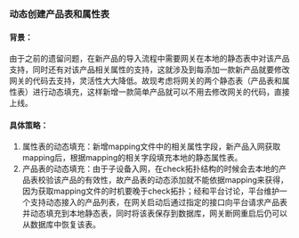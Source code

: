 ### 动态创建产品表和属性表

#### 背景：

由于之前的遗留问题，在新产品的导入流程中需要网关在本地的静态表中对该产品支持，同时还有对该产品相关属性的支持，这就涉及到每添加一款新产品就要修改网关的代码去支持，灵活性大大降低。故现考虑将网关的两个静态表（产品表和属性表）进行动态填充，这样新增一款简单产品就可以不用去修改网关的代码，直接上线。

#### 具体策略：

1. 属性表的动态填充：新增mapping文件中的相关属性字段，新产品入网获取mapping后，根据mapping的相关字段填充本地的静态属性表。
2. 产品表的动态填充：由于子设备入网，在check拓扑结构的时候会去本地的产品表校验该产品的有效性，故产品表的动态添加就不能依据mapping来获得，因为获取mapping文件的时机要晚于check拓扑；经和平台讨论，平台维护一个支持动态接入的产品列表，在网关启动后通过指定的接口向平台请求产品表并动态填充到本地静态表，同时将该表保存到数据库，网关断网重启后仍可以从数据库中恢复该表。